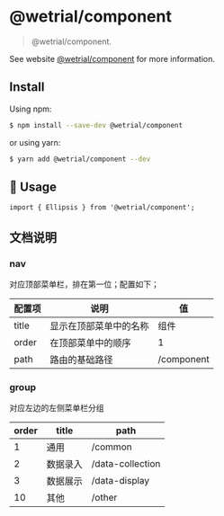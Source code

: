# @wetrial/component

> @wetrial/component.

See website [@wetrial/component](https://github.com/rimsila/component) for more information.

## Install

Using npm:

```bash
$ npm install --save-dev @wetrial/component
```

or using yarn:

```bash
$ yarn add @wetrial/component --dev
```

## 🔨 Usage

```
import { Ellipsis } from '@wetrial/component';
```

## 文档说明

### nav

对应顶部菜单栏，排在第一位；配置如下；

| 配置项 | 说明                   | 值         |
| ------ | ---------------------- | ---------- |
| title  | 显示在顶部菜单中的名称 | 组件       |
| order  | 在顶部菜单中的顺序     | 1          |
| path   | 路由的基础路径         | /component |

### group

对应左边的左侧菜单栏分组

| order | title    | path             |
| ----- | -------- | ---------------- |
| 1     | 通用     | /common          |
| 2     | 数据录入 | /data-collection |
| 3     | 数据展示 | /data-display    |
| 10    | 其他     | /other           |
